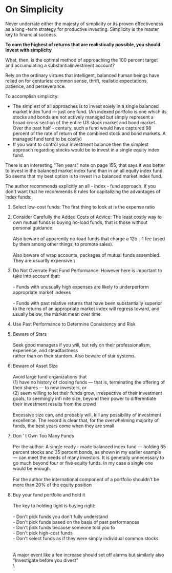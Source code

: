 # On Simplicity

Never underrate either the majesty of simplicity or its proven effectiveness as a long -term strategy for productive investing. Simplicity is the master key to financial success.

**To earn the highest of returns that are realistically possible, you should invest with simplicity**

What, then, is the optimal method of approaching the 100 percent target and accumulating a substantialinvestment account?&#x20;

Rely on the ordinary virtues that intelligent, balanced human beings have relied on for centuries: common sense, thrift, realistic expectations, patience, and perseverance.

To accomplish simplicity:

* The simplest of all approaches is to invest solely in a single balanced market index fund — just one fund. (An indexed portfolio is one which its stocks and bonds are not actively managed but simply represent a broad cross section of the entire US stock market and bond market. Over the past half - century, such a fund would have captured 98 percent of the rate of return of the combined stock and bond markets. A managed fund tend to be costly)
* If you want to control your investment balance then the simplest approach regarding stocks would be to invest in a single equity index fund.

There is an interesting "Ten years" note on page 155, that says it was better to invest in the balanced market index fund than in an all equity index fund. So seems that my best option is to invest in a balanced market index fund.

The author recommends explicitly an all - index - fund approach. If you don't want that he recommends 8 rules for capitalizing the advantages of index funds:

1. Select low-cost funds: The first thing to look at is the expense ratio
2. Consider Carefully the Added Costs of Advice: The least costly way to own mutual funds is buying no-load funds, that is those without personal guidance. \
   \
   Also beware of apparently no-load funds that charge a 12b - 1 fee (used by them among other things, to promote sales). \
   \
   Also beware of wrap accounts, packages of mutual funds assembled. They are usuarlly expensive.\

3. Do Not Overrate Past Fund Performance: However here is important to take into account that:\
   \
   \- Funds with unusually high expenses are likely to underperform appropriate market indexes\
   \
   \- Funds with past relative returns that have been substantially superior to the returns of an appropriate market index will regress toward, and usually below, the market mean over time
4. Use Past Performance to Determine Consistency and Risk
5. Beware of Stars\
   \
   Seek good managers if you will, but rely on their professionalism, experience, and steadfastness\
   rather than on their stardom. Also beware of star systems.
6. Beware of Asset Size\
   \
   Avoid large fund organizations that \
   (1) have no history of closing funds — that is, terminating the offering of their shares — to new investors, or \
   (2) seem willing to let their funds grow, irrespective of their investment goals, to seemingly infi nite size, beyond their power to differentiate their investment results from the crowd\
   \
   Excessive size can, and probably will, kill any possibility of investment excellence. The record is clear that, for the overwhelming majority of funds, the best years come when they are small
7. Don ’ t Own Too Many Funds\
   \
   Per the author: A single ready - made balanced index fund — holding 65 percent stocks and 35 percent bonds, as shown in my earlier example — can meet the needs of many investors. It is generally unnecessary to go much beyond four or five equity funds. In my case a single one would be enough.\
   \
   For the author the international component of a portfolio shouldn't be more than 20% of the equity position
8. Buy your fund portfolio and hold it\
   \
   The key to holding tight is buying right:\
   \
   \- Don't pick funds you don't fully understand\
   \- Don't pick funds based on the basis of past performances\
   \- Don't pick funds because someone told you to\
   \- Don't pick high-cost funds\
   \- Don't select funds as if they were simply individual common stocks\
   \
   \
   A major event like a fee increase should set off alarms but similarly also "Investigate before you divest"\
   \




